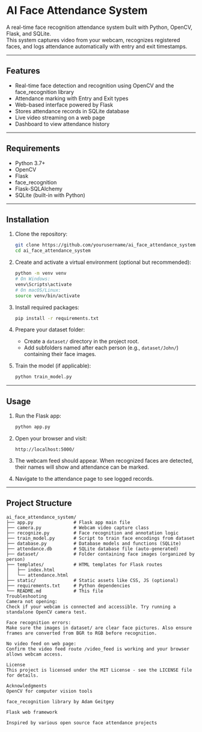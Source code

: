 # AI Face Attendance System

A real-time face recognition attendance system built with Python, OpenCV, Flask, and SQLite.  
This system captures video from your webcam, recognizes registered faces, and logs attendance automatically with entry and exit timestamps.

---

## Features

- Real-time face detection and recognition using OpenCV and the face_recognition library  
- Attendance marking with Entry and Exit types  
- Web-based interface powered by Flask  
- Stores attendance records in SQLite database  
- Live video streaming on a web page  
- Dashboard to view attendance history  

---

## Requirements

- Python 3.7+  
- OpenCV  
- Flask  
- face_recognition  
- Flask-SQLAlchemy  
- SQLite (built-in with Python)  

---

## Installation

1. Clone the repository:

    ```bash
    git clone https://github.com/yourusername/ai_face_attendance_system.git
    cd ai_face_attendance_system
    ```

2. Create and activate a virtual environment (optional but recommended):

    ```bash
    python -m venv venv
    # On Windows:
    venv\Scripts\activate
    # On macOS/Linux:
    source venv/bin/activate
    ```

3. Install required packages:

    ```bash
    pip install -r requirements.txt
    ```

4. Prepare your dataset folder:

    - Create a `dataset/` directory in the project root.  
    - Add subfolders named after each person (e.g., `dataset/John/`) containing their face images.

5. Train the model (if applicable):

    ```bash
    python train_model.py
    ```

---

## Usage

1. Run the Flask app:

    ```bash
    python app.py
    ```

2. Open your browser and visit:

    ```
    http://localhost:5000/
    ```

3. The webcam feed should appear. When recognized faces are detected, their names will show and attendance can be marked.

4. Navigate to the attendance page to see logged records.

---

## Project Structure

```plaintext
ai_face_attendance_system/
├── app.py               # Flask app main file
├── camera.py            # Webcam video capture class
├── recognize.py         # Face recognition and annotation logic
├── train_model.py       # Script to train face encodings from dataset
├── database.py          # Database models and functions (SQLite)
├── attendance.db        # SQLite database file (auto-generated)
├── dataset/             # Folder containing face images (organized by person)
├── templates/           # HTML templates for Flask routes
│   ├── index.html
│   └── attendance.html
├── static/              # Static assets like CSS, JS (optional)
├── requirements.txt     # Python dependencies
└── README.md            # This file
Troubleshooting
Camera not opening:
Check if your webcam is connected and accessible. Try running a standalone OpenCV camera test.

Face recognition errors:
Make sure the images in dataset/ are clear face pictures. Also ensure frames are converted from BGR to RGB before recognition.

No video feed on web page:
Confirm the video feed route /video_feed is working and your browser allows webcam access.

License
This project is licensed under the MIT License - see the LICENSE file for details.

Acknowledgments
OpenCV for computer vision tools

face_recognition library by Adam Geitgey

Flask web framework

Inspired by various open source face attendance projects

